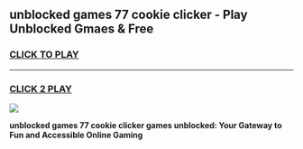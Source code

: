 
## unblocked games 77 cookie clicker - Play Unblocked Gmaes & Free
<h3>
<a href="https://news.freeplayer.one?title=unblocked_games_77_cookie_clicker&ref=16F">CLICK TO PLAY</a></h3>
<hr>

<h3>
<a href="https://news.freeplayer.one?title=unblocked_games_77_cookie_clicker&ref=16F">CLICK 2 PLAY</a>
  
</h3>

<a href="https://news.freeplayer.one?title=unblocked_games_77_cookie_clicker&ref=16F/"><img src="https://clearcache.store/games.png"></a>


**unblocked games 77 cookie clicker games unblocked: Your Gateway to Fun and Accessible Online Gaming**
